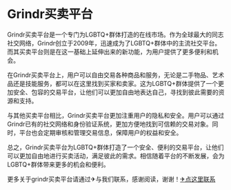 # Grindr买卖平台

Grindr买卖平台是一个专门为LGBTQ+群体打造的在线市场。作为全球最大的同志社交网络，Grindr创立于2009年，迅速成为了LGBTQ+群体中的主流社交平台。而其买卖平台则是在这一基础上延伸出来的新功能，为用户提供了更多便利和机会。

在Grindr买卖平台上，用户可以自由交易各种商品和服务，无论是二手物品、艺术品还是技能服务，都可以在这里找到买家和卖家。这为LGBTQ+群体提供了一个更加安全、包容的交易平台，让他们可以更加自由地表达自己，寻找到彼此需要的资源和支持。

与其他买卖平台相比，Grindr买卖平台更加注重用户的隐私和安全。用户可以通过Grindr已有的社交网络和身份验证系统，更加方便地找到可信赖的交易对象。同时，平台也会定期审核和管理交易信息，保障用户的权益和安全。

总之，Grindr买卖平台为LGBTQ+群体打造了一个安全、便利的交易平台，让他们可以更加自由地进行买卖活动，满足彼此的需求。相信随着平台的不断发展，会为LGBTQ+群体带来更多的机会和便利。

更多关于grindr买卖平台请通过✈与我们联系，感谢阅读，谢谢！[✈点这里联系](https://ww.k02.cc)